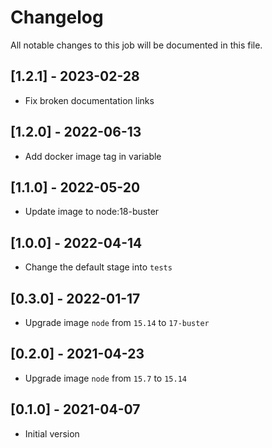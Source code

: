 # Changelog
All notable changes to this job will be documented in this file.

## [1.2.1] - 2023-02-28
* Fix broken documentation links

## [1.2.0] - 2022-06-13
* Add docker image tag in variable 

## [1.1.0] - 2022-05-20
* Update image to node:18-buster

## [1.0.0] - 2022-04-14
* Change the default stage into `tests`

## [0.3.0] - 2022-01-17
* Upgrade image `node` from `15.14` to `17-buster`

## [0.2.0] - 2021-04-23
* Upgrade image `node` from `15.7` to `15.14`

## [0.1.0] - 2021-04-07
* Initial version
